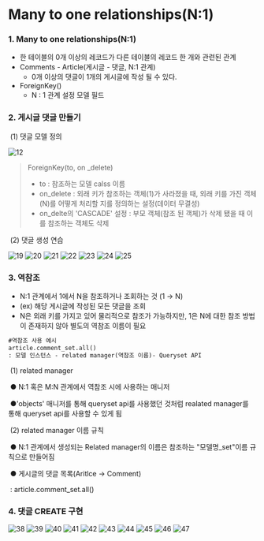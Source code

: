 # Many to one relationships(N:1)

### 1. Many to one relationships(N:1)

- 한 테이블의 0개 이상의 레코드가 다른 테이블의 레코드 한 개와 관련된 관계
- Comments - Article(게시글 - 댓글, N:1 관계)
  -  0개 이상의 댓글이 1개의 게시글에 작성 될 수 있다.
- ForeignKey() 
  - N : 1 관계 설정 모델 필드

### 2. 게시글 댓글 만들기

​	(1)  댓글 모델 정의  

![12](https://github.com/JeongJonggil/TIL/assets/139416006/a5919c8d-bd7c-4cce-9e78-e4492baf82e9)

> ForeignKey(to, on _delete)
>
> - to : 참조하는 모델 calss 이름
> - on_delete : 외래 키가 참조하는 객체(1)가 사라졌을 때, 외래 키를 가진 객체(N)를 어떻게 처리할 지를 정의하는 설정(데이터 무결성)
> - on_delte의 'CASCADE' 설정 : 부모 객체(참조 된 객체)가 삭제 됐을 때 이를 참조하는 객체도 삭제

​	(2) 댓글 생성 연습  

![19](https://github.com/JeongJonggil/TIL/assets/139416006/0da0e3f8-072a-4e0a-aad3-595ac0be822c)
![20](https://github.com/JeongJonggil/TIL/assets/139416006/d3f920ac-b170-4975-b34a-998b1738c72a)
![21](https://github.com/JeongJonggil/TIL/assets/139416006/bd61419b-ae47-48bf-aae9-6ecf447f4fc4)
![22](https://github.com/JeongJonggil/TIL/assets/139416006/40bdb28a-edaa-466f-8e22-a995ba577c54)
![23](https://github.com/JeongJonggil/TIL/assets/139416006/24d480de-efb5-44dc-b40f-e230f6f5a78f)
![24](https://github.com/JeongJonggil/TIL/assets/139416006/3d1e6e71-f61c-4a3b-98a4-3510dbf0922d)
![25](https://github.com/JeongJonggil/TIL/assets/139416006/9643d2ea-a0cc-428b-8b59-643c59ffba25)

### 3. 역참조

- N:1 관계에서 1에서 N을 참조하거나 조회하는 것 (1 → N)
- (ex) 해당 게시글에 작성된 모든 댓글을 조회
- N은 외래 키를 가지고 있어 물리적으로 참조가 가능하지만, 1은 N에 대한 참조 방법이 존재하지 않아 별도의 역참조 이름이 필요

```txt
#역참조 사용 예시
article.comment_set.all()
: 모델 인스턴스 - related manager(역참조 이름)- Queryset API
```

​	(1) related manager

​		● N:1 혹은 M:N 관계에서 역참조 시에 사용하는 매니저

​		●'objects' 매니저를 통해 queryset api를 사용했던 것처럼 realated manager를 통해 queryset api를 사용할 수 있게 됨

​	(2) related manager 이름 규칙	

​		● N:1 관계에서 생성되는 Related manager의 이름은 참조하는 "모델명_set"이름 규칙으로 만들어짐 

​		● 게시글의 댓글 목록(Aritlce → Comment)

​			: article.comment_set.all()

### 4. 댓글 CREATE 구현
![38](https://github.com/JeongJonggil/TIL/assets/139416006/923435d3-b32c-41e1-9eba-cb267ad08ade)
![39](https://github.com/JeongJonggil/TIL/assets/139416006/43c68c80-e468-4e8f-9b42-39a2ae9e48d9)
![40](https://github.com/JeongJonggil/TIL/assets/139416006/2778ec13-e248-4e0b-ab14-47d478c4c70b)
![41](https://github.com/JeongJonggil/TIL/assets/139416006/c64d9667-57f3-4556-b4c7-d6b62e87d508)
![42](https://github.com/JeongJonggil/TIL/assets/139416006/9fe54837-20e9-432c-b5d5-5d7709585c72)
![43](https://github.com/JeongJonggil/TIL/assets/139416006/2690af65-db9b-42cd-99b0-c2911a06a32c)
![44](https://github.com/JeongJonggil/TIL/assets/139416006/5b3fe03f-213d-4962-9c36-3f0e00aa6572)
![45](https://github.com/JeongJonggil/TIL/assets/139416006/5e177710-f0c2-4be9-a827-79279509f8d7)
![46](https://github.com/JeongJonggil/TIL/assets/139416006/5d1511b6-6139-445a-9c54-380c319fbec6)
![47](https://github.com/JeongJonggil/TIL/assets/139416006/9b88bcc8-41db-4c55-bb38-98e14f873626)
